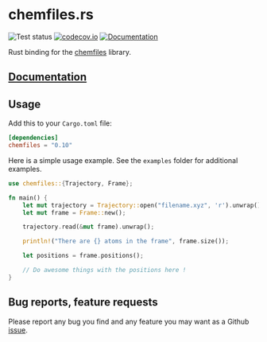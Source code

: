 # chemfiles.rs

![Test status](https://github.com/chemfiles/chemfiles.rs/workflows/Test/badge.svg)
[![codecov.io](https://codecov.io/github/chemfiles/chemfiles.rs/coverage.svg?branch=master)](https://codecov.io/github/chemfiles/chemfiles.rs?branch=master)
[![Documentation](https://img.shields.io/badge/docs-latest-brightgreen.svg)](http://chemfiles.org/chemfiles.rs/)

Rust binding for the [chemfiles](https://github.com/chemfiles/chemfiles)
library.

## [Documentation](http://chemfiles.org/chemfiles.rs/)

## Usage

Add this to your `Cargo.toml` file:

```toml
[dependencies]
chemfiles = "0.10"
```

Here is a simple usage example. See the `examples` folder for additional
examples.

```rust
use chemfiles::{Trajectory, Frame};

fn main() {
    let mut trajectory = Trajectory::open("filename.xyz", 'r').unwrap();
    let mut frame = Frame::new();

    trajectory.read(&mut frame).unwrap();

    println!("There are {} atoms in the frame", frame.size());

    let positions = frame.positions();

    // Do awesome things with the positions here !
}
```

## Bug reports, feature requests

Please report any bug you find and any feature you may want as a Github [issue].

[issue]: https://github.com/chemfiles/chemfiles.rs/issues/new
